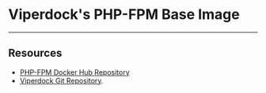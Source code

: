 # Viperdock's PHP-FPM Base Image

---

## Resources

- [PHP-FPM Docker Hub Repository](https://hub.docker.com/r/viperportside/php-fpm/)
- [Viperdock Git Repository](https://viper-lab.com/viper/docker).
